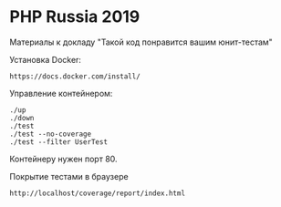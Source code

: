 # PHP Russia 2019

Материалы к докладу "Такой код понравится вашим юнит-тестам"

Установка Docker:

    https://docs.docker.com/install/

Управление контейнером:

    ./up
    ./down
    ./test 
    ./test --no-coverage 
    ./test --filter UserTest

Контейнеру нужен порт 80.

Покрытие тестами в браузере

    http://localhost/coverage/report/index.html

    
